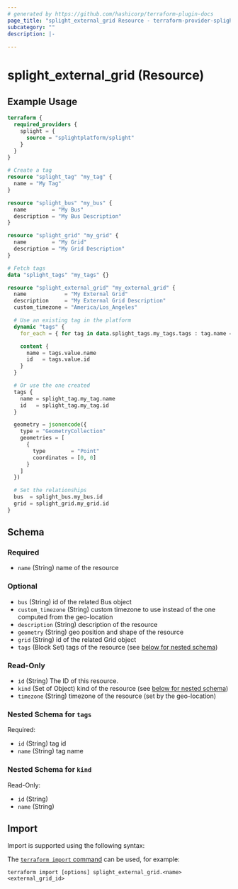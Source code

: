 ```yaml
---
# generated by https://github.com/hashicorp/terraform-plugin-docs
page_title: "splight_external_grid Resource - terraform-provider-splight"
subcategory: ""
description: |-
  
---
```


# splight_external_grid (Resource)



## Example Usage

```terraform
terraform {
  required_providers {
    splight = {
      source = "splightplatform/splight"
    }
  }
}

# Create a tag
resource "splight_tag" "my_tag" {
  name = "My Tag"
}

resource "splight_bus" "my_bus" {
  name        = "My Bus"
  description = "My Bus Description"
}

resource "splight_grid" "my_grid" {
  name        = "My Grid"
  description = "My Grid Description"
}

# Fetch tags
data "splight_tags" "my_tags" {}

resource "splight_external_grid" "my_external_grid" {
  name            = "My External Grid"
  description     = "My External Grid Description"
  custom_timezone = "America/Los_Angeles"

  # Use an existing tag in the platform
  dynamic "tags" {
    for_each = { for tag in data.splight_tags.my_tags.tags : tag.name => tag if tag.name == "Existing Tag" }

    content {
      name = tags.value.name
      id   = tags.value.id
    }
  }

  # Or use the one created
  tags {
    name = splight_tag.my_tag.name
    id   = splight_tag.my_tag.id
  }

  geometry = jsonencode({
    type = "GeometryCollection"
    geometries = [
      {
        type        = "Point"
        coordinates = [0, 0]
      }
    ]
  })

  # Set the relationships
  bus  = splight_bus.my_bus.id
  grid = splight_grid.my_grid.id
}
```

<!-- schema generated by tfplugindocs -->
## Schema

### Required

- `name` (String) name of the resource

### Optional

- `bus` (String) id of the related Bus object
- `custom_timezone` (String) custom timezone to use instead of the one computed from the geo-location
- `description` (String) description of the resource
- `geometry` (String) geo position and shape of the resource
- `grid` (String) id of the related Grid object
- `tags` (Block Set) tags of the resource (see [below for nested schema](#nestedblock--tags))

### Read-Only

- `id` (String) The ID of this resource.
- `kind` (Set of Object) kind of the resource (see [below for nested schema](#nestedatt--kind))
- `timezone` (String) timezone of the resource (set by the geo-location)

<a id="nestedblock--tags"></a>
### Nested Schema for `tags`

Required:

- `id` (String) tag id
- `name` (String) tag name


<a id="nestedatt--kind"></a>
### Nested Schema for `kind`

Read-Only:

- `id` (String)
- `name` (String)

## Import

Import is supported using the following syntax:

The [`terraform import` command](https://developer.hashicorp.com/terraform/cli/commands/import) can be used, for example:

```shell
terraform import [options] splight_external_grid.<name> <external_grid_id>
```
